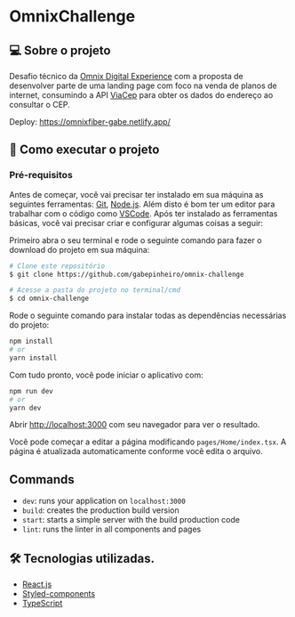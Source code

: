 # OmnixChallenge

## 💻 Sobre o projeto

Desafio técnico da [Omnix Digital Experience](https://omnixperience.com.br/) com a proposta de desenvolver parte de uma landing page com foco na venda de planos de internet, consumindo a API [ViaCep](https://viacep.com.br/) para obter os dados do endereço ao consultar o CEP.

Deploy: https://omnixfiber-gabe.netlify.app/

## 🚀 Como executar o projeto

### Pré-requisitos

Antes de começar, você vai precisar ter instalado em sua máquina as seguintes ferramentas:
[Git](https://git-scm.com), [Node.js](https://nodejs.org/en/).
Além disto é bom ter um editor para trabalhar com o código como [VSCode](https://code.visualstudio.com/). Após ter instalado as ferramentas básicas, você vai precisar criar e configurar algumas coisas a seguir:

Primeiro abra o seu terminal e rode o seguinte comando para fazer o download do projeto em sua máquina:

```bash
# Clone este repositório
$ git clone https://github.com/gabepinheiro/omnix-challenge

# Acesse a pasta do projeto no terminal/cmd
$ cd omnix-challenge
```

Rode o seguinte comando para instalar todas as dependências necessárias do projeto:

```bash
npm install
# or
yarn install
```

Com tudo pronto, você pode iniciar o aplicativo com:

```bash
npm run dev
# or
yarn dev
```

Abrir [http://localhost:3000](http://localhost:3000) com seu navegador para ver o resultado.

Você pode começar a editar a página modificando `pages/Home/index.tsx`. A página é atualizada automaticamente conforme você edita o arquivo.

## Commands

- `dev`: runs your application on `localhost:3000`
- `build`: creates the production build version
- `start`: starts a simple server with the build production code
- `lint`: runs the linter in all components and pages

## 🛠 Tecnologias utilizadas.

- [React.js](https://pt-br.reactjs.org/)
- [Styled-components](https://styled-components.com/)
- [TypeScript](https://www.typescriptlang.org/)
